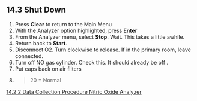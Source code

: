 ## 14.3 Shut Down

1. Press **Clear** to return to the Main Menu
2. With the Analyzer option highlighted, press **Enter**
3. From the Analyzer menu, select **Stop**. Wait. This takes a little awhile.
4. Return back to **Start**.
5. Disconnect O2. Turn clockwise to release.  If in the primary room, leave connected.
6. Turn off NO gas cylinder.  Check this. It should already be off .
7. Put caps back on air filters
8. >20 = Normal


<div class="center">
<div class="btn-group">
  <a href=":pages_path:/manuals/nitric-oxide-analyzer/14-02-02-data-collection-procedure.md" class="btn btn-default">
    <span class="glyphicon glyphicon-chevron-left"></span>
    14.2.2 Data Collection Procedure
  </a>

  <a href=":pages_path:/manuals/nitric-oxide-analyzer" class="btn btn-default">
    <span class="glyphicon glyphicon-chevron-up"></span>
    Nitric Oxide Analyzer
  </a>
</div>
</div>
